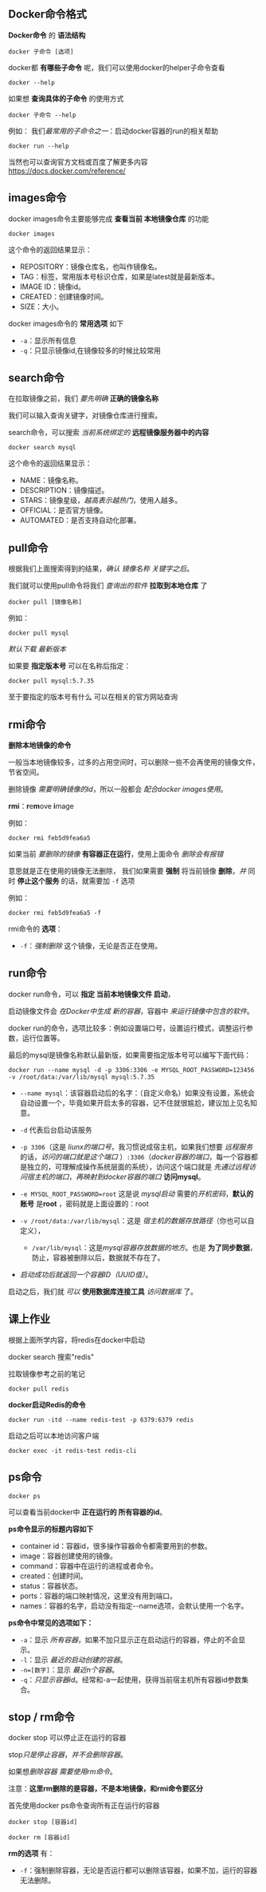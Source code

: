 
## Docker命令格式  
  
**Docker命令** 的 **语法结构**
```  
docker 子命令 [选项]  
```  
  
docker都 **有哪些子命令** 呢，我们可以使用docker的helper子命令查看
```  
docker --help
```  
  
如果想 **查询具体的子命令** 的使用方式  
```  
docker 子命令 --help
```  
例如：
我们*最常用的子命令之一*：启动docker容器的run的相关帮助
```  
docker run --help  
```  
  
当然也可以查询官方文档或百度了解更多内容  
https://docs.docker.com/reference/


## images命令  
  
docker images命令主要能够完成 **查看当前 本地镜像仓库** 的功能  
  
```  
docker images
```  
  
这个命令的返回结果显示：  
- REPOSITORY：镜像仓库名，也叫作镜像名。  
- TAG：标签，常用版本号标识仓库，如果是latest就是最新版本。  
- IMAGE ID：镜像id。  
- CREATED：创建镜像时间。  
- SIZE：大小。  
  
docker images命令的 **常用选项** 如下  
- `-a`：显示所有信息  
- `-q`：只显示镜像id,在镜像较多的时候比较常用


## search命令  

在拉取镜像之前，我们 *要先明确* **正确的镜像名称**
  
我们可以输入查询关键字，对镜像仓库进行搜索。
  
search命令，可以搜索 *当前系统绑定的* **远程镜像服务器中的内容**
```  
docker search mysql  
```  
  
这个命令的返回结果显示：  
- NAME：镜像名称。  
- DESCRIPTION：镜像描述。  
- STARS：镜像星级，*越高表示越热门*，使用人越多。  
- OFFICIAL：是否官方镜像。  
- AUTOMATED：是否支持自动化部署。


## pull命令  
  
根据我们上面搜索得到的结果，*确认 镜像名称 关键字之后*。
  
我们就可以使用pull命令将我们 *查询出的软件* **拉取到本地仓库** 了  
```  
docker pull [镜像名称]  
```  
例如：
```  
docker pull mysql  
```  
  
*默认下载 最新版本*
  
如果要 **指定版本号** 可以在名称后指定：
```  
docker pull mysql:5.7.35  
```  
  
至于要指定的版本号有什么
可以在相关的官方网站查询


## rmi命令  
  
**删除本地镜像的命令**
  
一般当本地镜像较多，过多的占用空间时，可以删除一些不会再使用的镜像文件，节省空间。

删除镜像 *需要明确镜像的id*，所以一般都会 *配合docker images使用*。
  
**rmi**：**r**e**m**ove **i**mage  

例如：
```  
docker rmi feb5d9fea6a5
```  
  
如果当前 *要删除的镜像* **有容器正在运行**，使用上面命令 *删除会有报错*
  
意思就是正在使用的镜像无法删除，
我们如果需要 **强制** 将当前镜像 **删除**，*并* 同时 **停止这个服务** 的话，就需要加 `-f` 选项  

例如：
```  
docker rmi feb5d9fea6a5 -f  
```  
  
rmi命令的 **选项**：
- `-f`：*强制删除* 这个镜像，无论是否正在使用。


## run命令  
  
docker run命令，可以 **指定 当前本地镜像文件 启动**，
  
启动镜像文件会 *在Docker中生成 新的容器*，容器中 *来运行镜像中包含的软件*。
  
docker run的命令，选项比较多：例如设置端口号，设置运行模式，调整运行参数，运行位置等。
  
最后的mysql是镜像名称默认最新版，如果需要指定版本号可以编写下面代码：
```  
docker run --name mysql -d -p 3306:3306 -e MYSQL_ROOT_PASSWORD=123456 -v /root/data:/var/lib/mysql mysql:5.7.35  
```  
  
- `--name mysql`：该容器启动后的名字：（自定义命名）如果没有设置，系统会自动设置一个，毕竟如果开启太多的容器，记不住就很尴尬，建议加上见名知意。  

- `-d` 代表后台启动该服务  

- `-p 3306`（这是 *liunx的端口号*，我习惯说成宿主机，如果我们想要 *远程服务* 的话，*访问的端口就是这个端口* ）`:3306`（*docker容器的端口*，每一个容器都是独立的，可理解成操作系统层面的系统），访问这个端口就是 *先通过远程访问宿主机的端口*，*再映射到docker容器的端口* **访问mysql**。  

- `-e MYSQL_ROOT_PASSWORD=root` 这是说 *mysql启动* 需要的*开机密码*，**默认的账号** 是**root** ，密码就是上面设置的：root

- `-v /root/data:/var/lib/mysql`：这是 *宿主机的数据存放路径*（你也可以自定义），
    - `/var/lib/mysql`：这是*mysql容器存放数据的地方*。也是 **为了同步数据**，防止，容器被删除以后，数据就不存在了。  

- *启动成功后就返回一个容器ID（UUID值）*。
  
启动之后，我们就 *可以* **使用数据库连接工具** *访问数据库* 了。


## 课上作业  
  
根据上面所学内容，将redis在docker中启动  
  
docker search 搜索"redis"
  
拉取镜像参考之前的笔记  
```  
docker pull redis
```  
  
**docker启动Redis的命令**  
```  
docker run -itd --name redis-test -p 6379:6379 redis
```  
  
启动之后可以本地访问客户端  
```  
docker exec -it redis-test redis-cli
```

##  ps命令

```
docker ps
```

可以查看当前docker中 **正在运行的 所有容器的id**。

**ps命令显示的标题内容如下**  
- container id：容器id，很多操作容器命令都需要用到的参数。  
- image：容器创建使用的镜像。  
- command：容器中在运行的进程或者命令。  
- created：创建时间。  
- status：容器状态。  
- ports：容器的端口映射情况，这里没有用到端口。  
- names：容器的名字，启动没有指定--name选项，会默认使用一个名字。  
  
**ps命令中常见的选项如下：**  
- `-a`：显示 *所有容器*，如果不加只显示正在启动运行的容器，停止的不会显示。  
- `-l`：显示 *最近的启动创建的容器*。  
- `-n=[数字]`：显示 *最近n个容器*。  
- `-q`：*只显示容器id*。经常和-a一起使用，获得当前宿主机所有容器id参数集合。


## stop / rm命令  
  
docker stop 可以停止正在运行的容器  
  
stop*只是停止容器*，*并不会删除容器*。
  
如果想*删除容器 需要使用rm命令*。
  
注意：**这里rm删除的是容器，不是本地镜像，和rmi命令要区分**  
  
首先使用docker ps命令查询所有正在运行的容器
```
docker stop [容器id]
```

```
docker rm [容器id]
```
  
**rm的选项** 有：
- `-f`：强制删除容器，无论是否运行都可以删除该容器，如果不加，运行的容器无法删除。